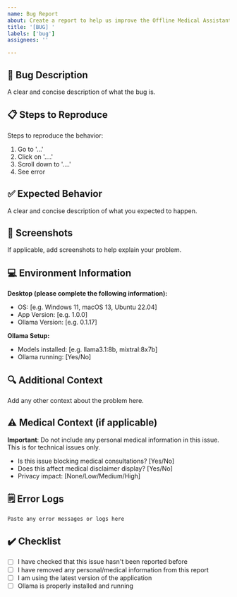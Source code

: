 ```yaml
---
name: Bug Report
about: Create a report to help us improve the Offline Medical Assistant
title: '[BUG] '
labels: ['bug']
assignees: ''

---
```


## 🐛 Bug Description
A clear and concise description of what the bug is.

## 📋 Steps to Reproduce
Steps to reproduce the behavior:
1. Go to '...'
2. Click on '....'
3. Scroll down to '....'
4. See error

## ✅ Expected Behavior
A clear and concise description of what you expected to happen.

## 📸 Screenshots
If applicable, add screenshots to help explain your problem.

## 💻 Environment Information
**Desktop (please complete the following information):**
 - OS: [e.g. Windows 11, macOS 13, Ubuntu 22.04]
 - App Version: [e.g. 1.0.0]
 - Ollama Version: [e.g. 0.1.17]

**Ollama Setup:**
 - Models installed: [e.g. llama3.1:8b, mixtral:8x7b]
 - Ollama running: [Yes/No]

## 🔍 Additional Context
Add any other context about the problem here.

## ⚠️ Medical Context (if applicable)
**Important**: Do not include any personal medical information in this issue. This is for technical issues only.

- Is this issue blocking medical consultations? [Yes/No]
- Does this affect medical disclaimer display? [Yes/No]
- Privacy impact: [None/Low/Medium/High]

## 🗒️ Error Logs
```
Paste any error messages or logs here
```

## ✔️ Checklist
- [ ] I have checked that this issue hasn't been reported before
- [ ] I have removed any personal/medical information from this report
- [ ] I am using the latest version of the application
- [ ] Ollama is properly installed and running
